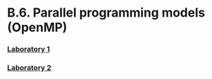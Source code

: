 # B.6. Parallel programming models (OpenMP)

### [Laboratory 1](Laboratory_1/B_6_Lab_1.ipynb)
### [Laboratory 2](Laboratory_2/B_6_Lab_2.ipynb)
